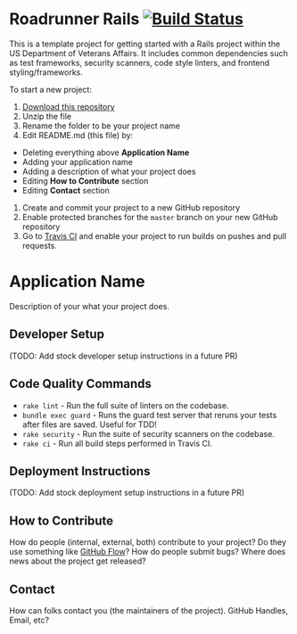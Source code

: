 # Roadrunner Rails [![Build Status](https://travis-ci.org/department-of-veterans-affairs/roadrunner-rails.svg?branch=master)](https://travis-ci.org/department-of-veterans-affairs/roadrunner-rails)

This is a template project for getting started with a Rails project within the US Department of Veterans Affairs. It includes common dependencies such as test frameworks, security scanners, code style linters, and frontend styling/frameworks.

To start a new project:

1. [Download this repository](https://github.com/department-of-veterans-affairs/roadrunner-rails/archive/master.zip)
1. Unzip the file
1. Rename the folder to be your project name
1. Edit README.md (this file) by:
  - Deleting everything above **Application Name**
  - Adding your application name
  - Adding a description of what your project does
  - Editing **How to Contribute** section
  - Editing **Contact** section
1. Create and commit your project to a new GitHub repository
1. Enable protected branches for the `master` branch on your new GitHub repository
1. Go to [Travis CI](http://travis.org) and enable your project to run builds on pushes and pull requests.

# Application Name

Description of your what your project does.

## Developer Setup

(TODO: Add stock developer setup instructions in a future PR)

## Code Quality Commands
- `rake lint` - Run the full suite of linters on the codebase.
- `bundle exec guard` - Runs the guard test server that reruns your tests after files are saved. Useful for TDD!
- `rake security` - Run the suite of security scanners on the codebase.
- `rake ci` - Run all build steps performed in Travis CI.

## Deployment Instructions

(TODO: Add stock deployment setup instructions in a future PR)

## How to Contribute

How do people (internal, external, both) contribute to your project? Do they use something like [GitHub Flow](https://guides.github.com/introduction/flow/)? How do people submit bugs? Where does news about the project get released?

## Contact

How can folks contact you (the maintainers of the project). GitHub Handles, Email, etc?